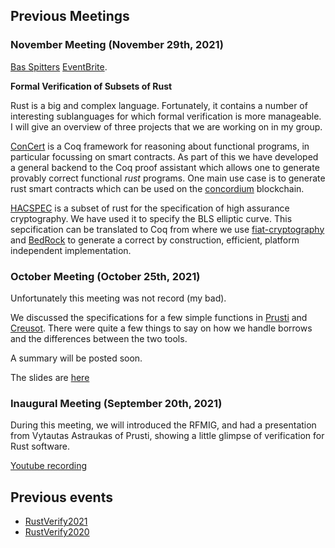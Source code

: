 ## Previous Meetings

### November Meeting (November 29th, 2021)

[Bas Spitters](twitter.com/basspittersbs) [EventBrite](https://www.eventbrite.com/e/november-meeting-rust-verification-with-bas-spitters-tickets-198474531667).

**Formal Verification of Subsets of Rust**

Rust is a big and complex language. Fortunately, it contains a number of interesting sublanguages for which formal verification is more manageable.
I will give an overview of three projects that we are working on in my group.
 
[ConCert](https://github.com/AU-COBRA/ConCert) is a Coq framework for reasoning about functional programs, in particular focussing on smart contracts. 
As part of this we have developed a general backend to the Coq proof assistant which allows one to generate provably correct functional *rust* programs.
One main use case is to generate rust smart contracts which can be used on the [concordium](https://concordium.com) blockchain.

[HACSPEC](https://github.com/HACS-workshop/hacspec) is a subset of rust for the specification of high assurance cryptography. We have used it to specify the BLS elliptic curve. This sepcification can be translated to Coq from where we use [fiat-cryptography](https://github.com/mit-plv/fiat-crypto) and [BedRock](https://github.com/mit-plv/bedrock) to generate a correct by construction, efficient, platform independent implementation.

### October Meeting (October 25th, 2021)

Unfortunately this meeting was not record (my bad).

We discussed the specifications for a few simple functions in [Prusti](https://github.com/viperproject/prusti-dev) and [Creusot](github.com/xldenis/creusot). 
There were quite a few things to say on how we handle borrows and the differences between the two tools.

A summary will be posted soon. 

The slides are [here](./previous-events/october.pdf)

### Inaugural Meeting (September 20th, 2021)

During this meeting, we will introduced the RFMIG, and had a presentation from Vytautas Astraukas of Prusti, showing a little glimpse of verification for Rust software.

[Youtube recording](https://www.youtube.com/watch?v=ACqgutP0jXs)

## Previous events

* [RustVerify2021](https://sites.google.com/view/rustverify2021)
* [RustVerify2020](https://sites.google.com/view/rustverify2020)
